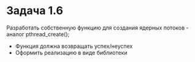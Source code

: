 # Задача 1.6

Разработать собственную функцию для создания ядерных потоков - аналог pthread_create();

- Функция должна возвращать успех/неуспех
- Оформить реализацию в виде библиотеки
